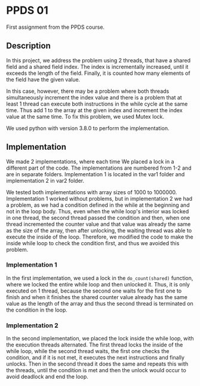 # PPDS 01

First assignment from the PPDS course.


## Description

In this project, we address the problem using 2 threads, 
that have a shared field and a shared field index. The index is incrementally increased, 
until it exceeds the length of the field. Finally, it is counted how many elements of the field have the given value.

In this case, however, there may be a problem where both threads simultaneously increment
the index value and there is a problem that at least 1 thread can execute both instructions in the while
cycle at the same time. Thus add 1 to the array at the given index and increment the index value at the same time.
To fix this problem, we used Mutex lock. 

We used python with version 3.8.0 to perform the implementation.


## Implementation

We made 2 implementations, where each time We placed a lock in a different part of the code. 
The implementations are numbered from 1-2 and are in separate folders. 
Implementation 1 is located in the var1 folder and implementation 2 in var2 folder.

We tested both implementations with array sizes of 1000 to 1000000. Implementation 1 worked without problems,
but in implementation 2 we had a problem, as we had a condition defined in the while at the beginning and not in the loop body.
Thus, even when the while loop's interior was locked in one thread, the second thread passed the condition and then, 
when one thread incremented the counter value and that value was already the same as the size of the array, then 
after unlocking, the waiting thread was able to execute the inside of the loop. Therefore, we modified the code to make the inside
while loop to check the condition first, and thus we avoided this problem.


### Implementation 1

In the first implementation, we used a lock in the ``do_count(shared)`` function, 
where we locked the entire while loop and then unlocked it. 
Thus, it is only executed on 1 thread, because the second one waits for the first one to finish and when it finishes
the shared counter value already has the same value as the length of the array and thus the second thread
is terminated on the condition in the loop.


### Implementation 2

In the second implementation, we placed the lock inside the while loop, with the execution
threads alternated. The first thread locks the inside of the while loop, while the second thread 
waits, the first one checks the condition, and if it is not met, it executes the next instructions and 
finally unlocks. Then in the second thread it does the same and repeats this with the threads,
until the condition is met and then the unlock would occur to avoid deadlock and end the loop.




